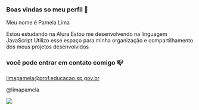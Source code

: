 ### Boas vindas so meu perfil 💙

Meu nome é Pamela Lima

Estou estudando na Alura
Estou me desenvolvendo na linguagem JavaScript
Utilizo esse espaço para minha organização e compartilhamento dos meus projetos desenvolvidos

### você pode entrar em contato comigo 📪

limapamela@prof.educacao.sp.gov.br

@limapamela

![](https://media1.tenor.com/m/opEBWw0uddoAAAAC/umm.gif)
